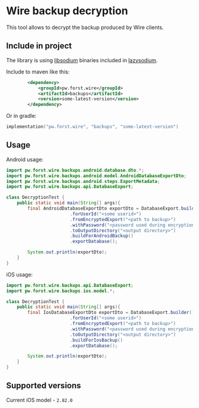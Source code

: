# Wire backup decryption

This tool allows to decrypt the backup produced by Wire clients.

## Include in project

The library is using [libsodium](https://github.com/jedisct1/libsodium) binaries 
included in [lazysodium](https://github.com/terl/lazysodium-java).

Include to maven like this:
```xml
        <dependency>
            <groupId>pw.forst.wire</groupId>
            <artifactId>backups</artifactId>
            <version>some-latest-version</version>
        </dependency>
```

Or in gradle:
```kotlin
implementation("pw.forst.wire", "backups", "some-latest-version")
```

## Usage

Android usage:
````java
import pw.forst.wire.backups.android.database.dto.*;
import pw.forst.wire.backups.android.model.AndroidDatabaseExportDto;
import pw.forst.wire.backups.android.steps.ExportMetadata;
import pw.forst.wire.backups.api.DatabaseExport;

class DecryptionTest {
    public static void main(String[] args){
        final AndroidDatabaseExportDto exportDto = DatabaseExport.builder()
                        .forUserId("<some userid>")
                        .fromEncryptedExport("<path to backup>")
                        .withPassword("<password used during encryption>")
                        .toOutputDirectory("<output directory>")
                        .buildForAndroidBackup()
                        .exportDatabase();

        System.out.println(exportDto);     
    }
}
````

iOS usage:
````java
import pw.forst.wire.backups.api.DatabaseExport;
import pw.forst.wire.backups.ios.model.*;

class DecryptionTest {
    public static void main(String[] args){
        final IosDatabaseExportDto exportDto = DatabaseExport.builder()
                        .forUserId("<some userid>")
                        .fromEncryptedExport("<path to backup>")
                        .withPassword("<password used during encryption>")
                        .toOutputDirectory("<output directory>")
                        .buildForIosBackup()
                        .exportDatabase();

        System.out.println(exportDto);     
    }
}
````


## Supported versions
Current iOS model - `2.82.0`
